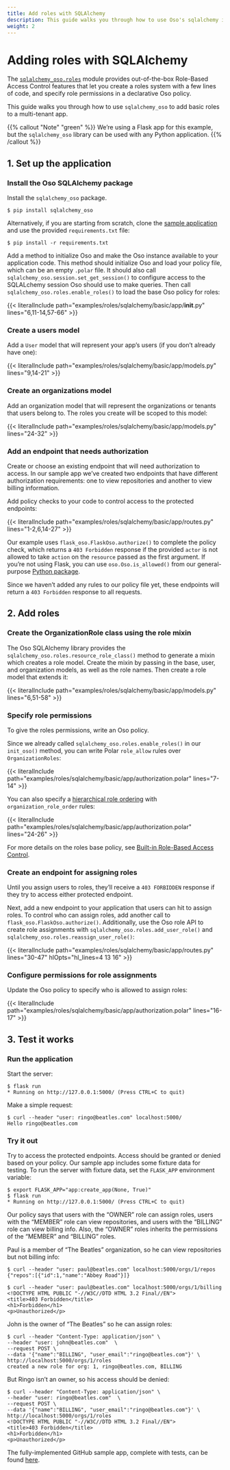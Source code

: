 ```yaml
---
title: Add roles with SQLAlchemy
description: This guide walks you through how to use Oso's sqlalchemy integration to add basic roles to a multi-tenant app.
weight: 2
---
```


# Adding roles with SQLAlchemy

The [`sqlalchemy_oso.roles`](reference/sqlalchemy#sqlalchemy_osoroles) module
provides out-of-the-box Role-Based Access Control features that let you create
a roles system with a few lines of code, and specify role permissions in a
declarative Oso policy.

This guide walks you through how to use `sqlalchemy_oso` to add basic roles to a multi-tenant app.

{{% callout "Note" "green" %}}
We’re using a Flask app for this example, but the
`sqlalchemy_oso` library can be used with any Python application.
{{% /callout %}}

## 1. Set up the application

### Install the Oso SQLAlchemy package

Install the `sqlalchemy_oso` package.

```console
$ pip install sqlalchemy_oso
```

Alternatively, if you are starting from scratch, clone the [sample
application](https://github.com/osohq/oso-sqlalchemy-roles-guide/tree/main) and
use the provided `requirements.txt` file:

```console
$ pip install -r requirements.txt
```

Add a method to initialize Oso and make the Oso instance available to your
application code. This method should initialize Oso and load your policy file,
which can be an empty `.polar` file. It should also call
`sqlalchemy_oso.session.set_get_session()` to configure access to the
SQLALchemy session Oso should use to make queries. Then call
`sqlalchemy_oso.roles.enable_roles()` to load the base Oso policy for roles:

{{< literalInclude path="examples/roles/sqlalchemy/basic/app/__init__.py"
                   lines="6,11-14,57-66" >}}

### Create a users model

Add a `User` model that will represent your app’s users (if you don’t already
have one):

{{< literalInclude path="examples/roles/sqlalchemy/basic/app/models.py"
                   lines="9,14-21" >}}

### Create an organizations model

Add an organization model that will represent the organizations or tenants that
users belong to. The roles you create will be scoped to this model:

{{< literalInclude path="examples/roles/sqlalchemy/basic/app/models.py"
                   lines="24-32" >}}

### Add an endpoint that needs authorization

Create or choose an existing endpoint that will need authorization to access.
In our sample app we’ve created two endpoints that have different authorization
requirements: one to view repositories and another to view billing information.

Add policy checks to your code to control access to the protected endpoints:

{{< literalInclude path="examples/roles/sqlalchemy/basic/app/routes.py"
                   lines="1-2,6,14-27" >}}

Our example uses `flask_oso.FlaskOso.authorize()` to complete the policy check,
which returns a `403 Forbidden` response if the provided `actor` is not allowed
to take `action` on the `resource` passed as the first argument. If you’re not
using Flask, you can use `oso.Oso.is_allowed()` from our general-purpose
[Python package](reference).

Since we haven’t added any rules to our policy file yet, these endpoints will
return a `403 Forbidden` response to all requests.

## 2. Add roles

### Create the OrganizationRole class using the role mixin

The Oso SQLAlchemy library provides the
`sqlalchemy_oso.roles.resource_role_class()` method to generate a mixin which
creates a role model. Create the mixin by passing in the base, user, and
organization models, as well as the role names. Then create a role model that
extends it:

{{< literalInclude path="examples/roles/sqlalchemy/basic/app/models.py"
                   lines="6,51-58" >}}

### Specify role permissions

To give the roles permissions, write an Oso policy.

Since we already called `sqlalchemy_oso.roles.enable_roles()` in our
`init_oso()` method, you can write Polar `role_allow` rules over
`OrganizationRoles`:

{{< literalInclude path="examples/roles/sqlalchemy/basic/app/authorization.polar"
                   lines="7-14" >}}

You can also specify a [hierarchical role
ordering](learn/roles#role-hierarchies) with `organization_role_order`
rules:

{{< literalInclude path="examples/roles/sqlalchemy/basic/app/authorization.polar"
                   lines="24-26" >}}

For more details on the roles base policy, see [Built-in Role-Based Access
Control](learn/roles).

### Create an endpoint for assigning roles

Until you assign users to roles, they’ll receive a `403 FORBIDDEN` response if
they try to access either protected endpoint.

Next, add a new endpoint to your application that users can hit to assign
roles. To control who can assign roles, add another call to
`flask_oso.FlaskOso.authorize()`. Additionally, use the Oso role API to create
role assignments with `sqlalchemy_oso.roles.add_user_role()` and
`sqlalchemy_oso.roles.reassign_user_role()`:

{{< literalInclude path="examples/roles/sqlalchemy/basic/app/routes.py"
                   lines="30-47"
                   hlOpts="hl_lines=4 13 16" >}}

### Configure permissions for role assignments

Update the Oso policy to specify who is allowed to assign roles:

{{< literalInclude path="examples/roles/sqlalchemy/basic/app/authorization.polar"
                   lines="16-17" >}}

## 3. Test it works

### Run the application

Start the server:

```console
$ flask run
* Running on http://127.0.0.1:5000/ (Press CTRL+C to quit)
```

Make a simple request:

```console
$ curl --header "user: ringo@beatles.com" localhost:5000/
Hello ringo@beatles.com
```

### Try it out

Try to access the protected endpoints. Access should be granted or denied based
on your policy. Our sample app includes some fixture data for testing. To run
the server with fixture data, set the `FLASK_APP` environment variable:

```console
$ export FLASK_APP="app:create_app(None, True)"
$ flask run
* Running on http://127.0.0.1:5000/ (Press CTRL+C to quit)
```

Our policy says that users with the “OWNER” role can assign roles, users with
the “MEMBER” role can view repositories, and users with the “BILLING” role can
view billing info. Also, the “OWNER” roles inherits the permissions of the
“MEMBER” and “BILLING” roles.

Paul is a member of “The Beatles” organization, so he can view repositories but
not billing info:

```console
$ curl --header "user: paul@beatles.com" localhost:5000/orgs/1/repos
{"repos":[{"id":1,"name":"Abbey Road"}]}

$ curl --header "user: paul@beatles.com" localhost:5000/orgs/1/billing
<!DOCTYPE HTML PUBLIC "-//W3C//DTD HTML 3.2 Final//EN">
<title>403 Forbidden</title>
<h1>Forbidden</h1>
<p>Unauthorized</p>
```

John is the owner of “The Beatles” so he can assign roles:

```console
$ curl --header "Content-Type: application/json" \
--header "user: john@beatles.com"  \
--request POST \
--data '{"name":"BILLING", "user_email":"ringo@beatles.com"}' \
http://localhost:5000/orgs/1/roles
created a new role for org: 1, ringo@beatles.com, BILLING
```

But Ringo isn’t an owner, so his access should be denied:

```console
$ curl --header "Content-Type: application/json" \
--header "user: ringo@beatles.com"  \
--request POST \
--data '{"name":"BILLING", "user_email":"ringo@beatles.com"}' \
http://localhost:5000/orgs/1/roles
<!DOCTYPE HTML PUBLIC "-//W3C//DTD HTML 3.2 Final//EN">
<title>403 Forbidden</title>
<h1>Forbidden</h1>
<p>Unauthorized</p>
```

The fully-implemented GitHub sample app, complete with tests, can be found
[here](https://github.com/osohq/oso-sqlalchemy-roles-guide/tree/basic_roles_complete).
